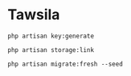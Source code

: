 # Tawsila

``php artisan key:generate``

``php artisan storage:link``

``php artisan migrate:fresh --seed``